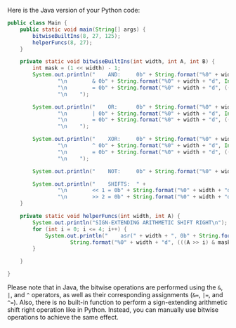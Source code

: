 Here is the Java version of your Python code:

```java
public class Main {
    public static void main(String[] args) {
        bitwiseBuiltIns(8, 27, 125);
        helperFuncs(8, 27);
    }

    private static void bitwiseBuiltIns(int width, int A, int B) {
        int mask = (1 << width) - 1;
        System.out.println("    AND:     0b" + String.format("%0" + width + "d", Integer.toBinaryString(A)) +
                "\n        & 0b" + String.format("%0" + width + "d", Integer.toBinaryString(B)) +
                "\n        = 0b" + String.format("%0" + width + "d", (((A & B) & mask))) +
                "\n    ");

        System.out.println("    OR:      0b" + String.format("%0" + width + "d", Integer.toBinaryString(A)) +
                "\n        | 0b" + String.format("%0" + width + "d", Integer.toBinaryString(B)) +
                "\n        = 0b" + String.format("%0" + width + "d", (((A | B) & mask))) +
                "\n    ");

        System.out.println("    XOR:     0b" + String.format("%0" + width + "d", Integer.toBinaryString(A)) +
                "\n        ^ 0b" + String.format("%0" + width + "d", Integer.toBinaryString(B)) +
                "\n        = 0b" + String.format("%0" + width + "d", (((A ^ B) & mask))) +
                "\n    ");

        System.out.println("    NOT:     0b" + String.format("%0" + width + "d", Integer.toBinaryString(~A)));

        System.out.println("    SHIFTS:  " +
                "\n        << 1 = 0b" + String.format("%0" + width + "d", (((A << 1) & mask))) +
                "\n        >> 2 = 0b" + String.format("%0" + width + "d", (((A >> 2) & mask)));
    }

    private static void helperFuncs(int width, int A) {
        System.out.println("SIGN-EXTENDING ARITHMETIC SHIFT RIGHT\n");
        for (int i = 0; i <= 4; i++) {
            System.out.println("    asr(" + width + ", 0b" + String.format("%0" + width + "d", Integer.toBinaryString(A)) + ", " + i + ")\n        = 0b" +
                    String.format("%0" + width + "d", (((A >> i) & mask))) + "\n");
        }

    }

}
```

Please note that in Java, the bitwise operations are performed using the `&`, `|`, and `^` operators, as well as their corresponding assignments (`&=`, `|=`, and `^=`). Also, there is no built-in function to perform a sign-extending arithmetic shift right operation like in Python. Instead, you can manually use bitwise operations to achieve the same effect.
